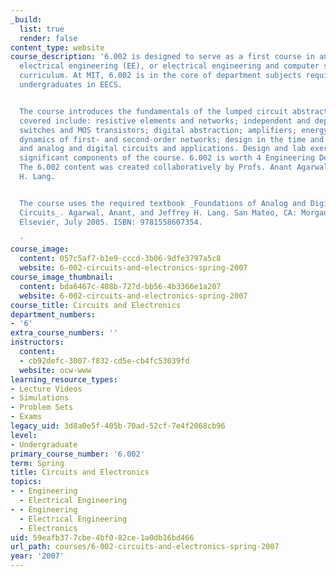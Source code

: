 ```yaml
---
_build:
  list: true
  render: false
content_type: website
course_description: '6.002 is designed to serve as a first course in an undergraduate
  electrical engineering (EE), or electrical engineering and computer science (EECS)
  curriculum. At MIT, 6.002 is in the core of department subjects required for all
  undergraduates in EECS.


  The course introduces the fundamentals of the lumped circuit abstraction. Topics
  covered include: resistive elements and networks; independent and dependent sources;
  switches and MOS transistors; digital abstraction; amplifiers; energy storage elements;
  dynamics of first- and second-order networks; design in the time and frequency domains;
  and analog and digital circuits and applications. Design and lab exercises are also
  significant components of the course. 6.002 is worth 4 Engineering Design Points.
  The 6.002 content was created collaboratively by Profs. Anant Agarwal and Jeffrey
  H. Lang.


  The course uses the required textbook _Foundations of Analog and Digital Electronic
  Circuits_. Agarwal, Anant, and Jeffrey H. Lang. San Mateo, CA: Morgan Kaufmann Publishers,
  Elsevier, July 2005. ISBN: 9781558607354.

  '
course_image:
  content: 057c5af7-b1e9-cccd-3b06-9dfe3797a5c8
  website: 6-002-circuits-and-electronics-spring-2007
course_image_thumbnail:
  content: bda6467c-408b-727d-bb56-4b3366e1a207
  website: 6-002-circuits-and-electronics-spring-2007
course_title: Circuits and Electronics
department_numbers:
- '6'
extra_course_numbers: ''
instructors:
  content:
  - cb92defc-3007-f832-cd5e-cb4fc53039fd
  website: ocw-www
learning_resource_types:
- Lecture Videos
- Simulations
- Problem Sets
- Exams
legacy_uid: 3d8a0e5f-405b-70ad-52cf-7e4f2068cb96
level:
- Undergraduate
primary_course_number: '6.002'
term: Spring
title: Circuits and Electronics
topics:
- - Engineering
  - Electrical Engineering
- - Engineering
  - Electrical Engineering
  - Electronics
uid: 59eafb37-7cbe-4bf0-82ce-1a0db16bd466
url_path: courses/6-002-circuits-and-electronics-spring-2007
year: '2007'
---
```

